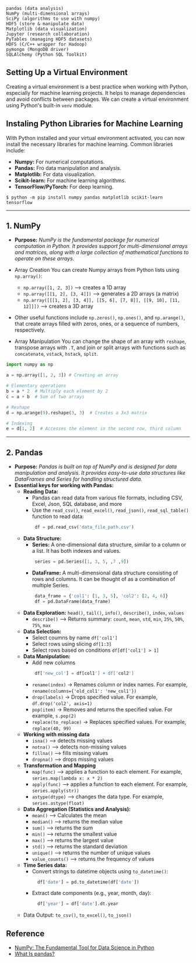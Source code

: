 ```
pandas (data analysis)
NumPy (multi-dimensional arrays)
SciPy (algorithms to use with numpy)
HDF5 (store & manipulate data)
Matplotlib (data visualization)
Jupyter (research collaboration)
PyTables (managing HDF5 datasets)
HDFS (C/C++ wrapper for Hadoop)
pymongo (MongoDB driver)
SQLAlchemy (Python SQL Toolkit)
```

## Setting Up a Virtual Environment
Creating a virtual environment is a best practice when working with Python, especially for machine learning projects. It helps to manage dependencies and avoid conflicts between packages. We can create a virtual environment using Python's built-in `venv` module.


## Instaling Python Libraries for Machine Learning
With Python installed and your virtual environment activated, you can now install the necessary libraries for machine learning. Common libraries include:
* **Numpy:** For numerical computations.
* **Pandas:** Fro data manipulation and analysis.
* **Matplotlib:** For data visualization.
* **Scikit-learn:** For machine learning algorithms.
* **TensorFlow/PyTorch:** For deep learning.

```shell
$ python -m pip install numpy pandas matplotlib scikit-learn tensorflow
```



---
## 1. NumPy
* **Purpose:** _NumPy is the fundamental package for numerical computation in Python. It provides support for multi-dimensional arrays and matrices, along with a large collection of mathematical functions to operate on these arrays._

* Array Creation
You can create Numpy arrays from Python lists using `np.array()`:
  * `np.array([1, 2, 3])`  --> creates a 1D array
  * `np.array([[1, 2], [3, 4]])`  --> generates a 2D arrays (a matrix)
  * `np.array([[[1, 2], [3, 4]], [[5, 6], [7, 8]], [[9, 10], [11, 12]]])` --> creates a 3D array
* Other useful functions include `np.zeros()`, `np.ones()`, and `np.arange()`, that create arrays filled with zeros, ones, or a sequence of numbers, respectively.

* Array Manipulation
You can change the shape of an array with `reshape`, transpose arrays with `.T`, and join or split arrays with functions such as `concatenate`, `vstack`, `hstack`, `split`.
```py
import numpy as np

a = np.array([1, 2, 3]) # Creating an array

# Elementary operations
b = a * 2  # Multiply each element by 2
c = a + b  # Sum of two arrays

# Reshape
d = np.arange(9).reshape(3, 3)  # Creates a 3x3 matrix

# Indexing
e = d[1, 2]  # Accesses the element in the second row, third column
```
---
## 2. Pandas
* **Purpose:** _Pandas is built on top of NumPy and is designed for data manipulation and analysis. It provides easy-to-use data structures like DataFrames and Series for handling structured data._
* **Essential keys for working with Pandas:**
  * **Reading Data:**
    * Pandas can read data from various file formats, including CSV, Excel, Json, SQL database, and more
    * Use the `read_csv()`, `read_excel()`, `read_json()`, `read_sql_table()` function to read data:
      ```py
       df = pd.read_csv('data_file_path.csv')
      ```
  * **Data Structure:**
    * **Series:** A one-dimensional data structure, similar to a column or a list. It has both indexes and values.
      ```py
       series = pd.Series([1, 3, 5, ,7 ,9])
      ```
    * **DataFrame:** A multi-dimensional data structure consisting of rows and columns. It can be thought of as a combination of multiple Series.
      ```py
       data_frame = {'col1': [1, 3, 5], 'col2': [2, 4, 6]}
       df = pd.DataFrame(data_frame)
      ```
  * **Data Exploration:** `head()`, `tail()`, `info()`, `describe()`, `index`, `values`
    * `describe()` --> Returns summary: `count`, `mean`, `std`, `min`, `25%`, `50%`, `75%`, `max`
  * **Data Selection:**
    * Select coumns by name `df['col1']`
    * Select rows using slicing `df[1:3]`
    * Select rows based on conditions `df[df['col1'] > 1]`
  * **Data Manipulation:**
    * Add new columns
      ```py
       df['new_col'] = df[col1'] + df['col2']
      ```
    * `rename(index)` → Renames column or index names. For example, `rename(columns={'old_col1': 'new_col1'})`
    * `drop(labels)` → Drops specified value. For example, `df.drop('col2', axis=1)`
    * `pop(item)` → Removes and returns the specified value. For example, `s.pop(2)`
    * `replace(to_replace)` → Replaces specified values. For example, `replace(40, 99)`
  * **Working with missing data**
    * `isna()` --> detects missing values
    * `notna()` --> detects non-missing values
    * `fillna()` --> fills missing values
    * `dropna()` --> drops missing values
  * **Transformation and Mapping**
    * `map(func)` --> applies a function to each element. For example, `series.map(lambda x: x * 2)`
    * `apply(func)` --> applies a function to each element. For example, `series.apply(str))`
    * `astype(dtype)` --> changes the data type. For example, `series.astype(float)`
  * **Data Aggregation (Statistics and Analysis):**
    * `mean()` --> Calculates the mean
    * `median()` --> returns the median value
    * `sum()` --> returns the sum
    * `min()` --> returns the smallest value
    * `max()` --> returns the largest value
    * `std()` --> returns the standard deviation
    * `unique()` --> returns the number of unique values
    * `value_counts()` --> returns the frequency of values
  * **Time Series data:**
    * Convert strings to datetime objects using `to_datetime()`:
      ```py
        df['date'] = pd.to_datetime(df['date'])
      ```
    * Extract date components (e.g., year, month, day):
      ```py
        df['year'] = df['date'].dt.year
      ```
  * Data Output: `to_csv()`, `to_excel()`, `to_json()`

## Reference
* [NumPy: The Fundamental Tool for Data Science in Python](https://medium.com/@m.franfuentes/numpy-the-fundamental-tool-for-data-science-in-python-fa2b605a3bf9)
* [What Is pandas?](https://www.nvidia.com/en-us/glossary/pandas-python/)
